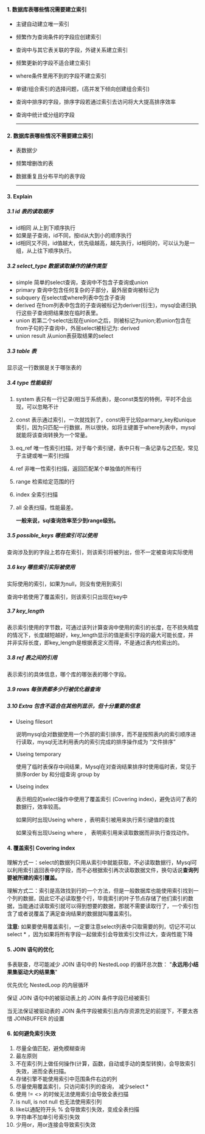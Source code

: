 #### 1. 数据库表哪些情况需要建立索引

- 主键自动建立唯一索引

- 频繁作为查询条件的字段应创建索引

- 查询中与其它表关联的字段，外键关系建立索引

- 频繁更新的字段不适合建立索引

- where条件里用不到的字段不建立索引

- 单键/组合索引的选择问题，(高并发下倾向创建组合索引)

- 查询中排序的字段，排序字段若通过索引去访问将大大提高排序效率

- 查询中统计或分组的字段

  ------

  

#### 2. 数据库表哪些情况不需要建立索引

- 表数据少

- 频繁增删改的表

- 数据重复且分布平均的表字段

  ------

  

#### 3. Explain

##### 3.1 id  表的读取顺序

- id相同 从上到下顺序执行
- 如果是子查询，id不同，按id从大到小的顺序执行
- id相同又不同，id值越大，优先级越高，越先执行，id相同的，可以认为是一组，从上往下顺序执行。

##### 3.2 select_type 数据读取操作的操作类型

- simple       简单的select查询，查询中不包含子查询或union
- primary     查询中包含任何复杂的子部分，最外层查询被标记为
- subquery   在select或where列表中包含子查询
- derived       在from列表中包含的子查询被标记为deriver(衍生)，mysql会递归执行这些子查询把结果放在临时表里。
- union          若第二个select出现在union之后，则被标记为union;若union包含在from子句的子查询中，外层select被标记为: derived
- union result    从union表获取结果的select

##### 3.3 table 表

显示这一行数据是关于哪张表的

##### 3.4 type 性能级别

1. system	表只有一行记录(相当于系统表)，是const类型的特例，平时不会出现，可以忽略不计

2. const       表示通过索引，一次就找到了，const用于比较parmary_key和unique索引，因为只匹配一行数据，所以很快，如将主键置于where列表中，mysql就能将该查询转换为一个常量。

3. eq_ref      唯一性索引扫描，对于每个索引键，表中只有一条记录与之匹配，常见于主键或唯一索引扫描

4. ref            非唯一性索引扫描，返回匹配某个单独值的所有行

5. range       检索给定范围的行

6. index        全索引扫描

7. all              全表扫描，性能最差。

   **一般来说，sql查询效率至少到range级别。**

##### 3.5 possible_keys 哪些索引可以使用

查询涉及到的字段上若存在索引，则该索引将被列出，但不一定被查询实际使用

##### 3.6 key  哪些索引实际被使用

实际使用的索引，如果为null，则没有使用到索引

查询中若使用了覆盖索引，则该索引只出现在key中

##### 3.7 key_length

表示索引使用的字节数，可通过该列计算查询中使用的索引的长度，在不损失精度的情况下，长度越短越好，key_length显示的值是索引字段的最大可能长度，并并非实际长度，即key_length是根据表定义而得，不是通过表内检索出的。

##### 3.8 ref 表之间的引用

表示索引的具体信息，哪个库的哪张表的哪个字段。

##### 3.9 rows 每张表都多少行被优化器查询

##### 3.10 Extra 包含不适合在其他列显示，但十分重要的信息

- Useing filesort  

  说明mysql会对数据使用一个外部的索引排序，而不是按照表内的索引顺序进行读取，mysql无法利用表内的索引完成的排序操作成为 “文件排序”

- Useing temporary 

  使用了临时表保存中间结果，Mysql在对查询结果排序时使用临时表，常见于排序order by 和分组查询 group by 

- Useing index

  表示相应的select操作中使用了覆盖索引 (Covering index)，避免访问了表的数据行，效率较高。

  如果同时出现Useing where ，表明索引被用来执行索引键值的查找

  如果没有出现Useing where ， 表明索引用来读取数据而非执行查找动作。

#### 4. 覆盖索引 Covering index

理解方式一：select的数据列只用从索引中就能获取，不必读取数据行，Mysql可以利用索引返回表中的字段，而不必根据索引再次读取数据文件，换句话说**查询列要被所建的索引覆盖。**

理解方式二：索引是高效找到行的一个方法，但是一般数据库也能使用索引找到一个列的数据，因此它不必读取整个行，毕竟索引的叶子节点存储了他们索引的数据，当能通过读取索引就可以得到想要的数据，那就不需要读取行了，一个索引包含了或者说覆盖了满足查询结果的数据就叫覆盖索引。

**注意:** 	如果要使用覆盖索引，一定要注意select列表中只取需要的列，切记不可以select * ，因为如果将所有字段一起做索引会导致索引文件过大，查询性能下降

#### 5. JOIN 语句的优化

多表联查，尽可能减少 JOIN 语句中的 NestedLoop 的循环总次数： "**永远用小结果集驱动大的结果集**"

优先优化 NestedLoop 的内层循环

保证 JOIN 语句中的被驱动表上的 JOIN 条件字段已经被索引

当无法保证被驱动表的 JOIN 条件字段被索引且内存资源充足的前提下，不要太吝惜 JOINBUFFER 的设置

#### 6. 如何避免索引失效

1. 尽量全值匹配，避免模糊查询
2. 最左原则
3. 不在索引列上做任何操作(计算，函数，自动或手动的类型转换)，会导致索引失效，进而全表扫描。
4. 存储引擎不能使用索引中范围条件右边的列
5. 尽量使用覆盖索引，只访问索引列的查询， 减少select * 
6. 使用 != <> 的时候无法使用索引会导致全表扫描
7. is null, is not null 也无法使用索引列
8. like以通配符开头 % 会导致索引失效，变成全表扫描
9. 字符串不加单引号索引失效
10. 少用or，用or连接会导致索引失效

